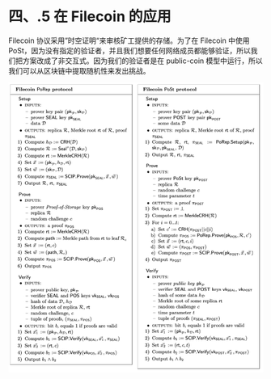 # 四、.5 在 Filecoin 的应用

Filecoin 协议采用”时空证明“来审核矿工提供的存储。为了在 Filecoin 中使用 PoSt，因为没有指定的验证者，并且我们想要任何网络成员都能够验证，所以我们把方案改成了非交互式。因为我们的验证者是在 public-coin 模型中运行，所以我们可以从区块链中提取随机性来发出挑战。

![](img/7eefe8728200c6e3d02b45c532cfdf42.jpg)